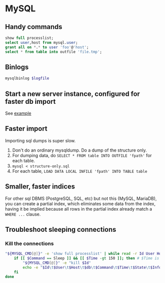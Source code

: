 # MySQL

## Handy commands

```sql
show full processlist;
select user,host from mysql.user;
grant all on *.* to user 'foo'@'host';
select * from table into outfile 'file.tmp';
```

## Binlogs

```sh
mysqlbinlog $logfile
```

## Start a new server instance, configured for faster db import

See [example](https://github.com/entrity/Computer-Usage/blob/master/examples/mysqld-new-instance.sh)

## Faster import

Importing sql dumps is super slow.

1. Don't do an ordinary mysqldump. Do a dump of the structure only.
2. For dumping data, do `SELECT * FROM table INTO OUTFILE 'fpath'` for each table.
3. `mysql < structure-only.sql`
4. For each table, `LOAD DATA LOCAL INFILE 'fpath' INTO TABLE table`

## Smaller, faster indices

For other sql DBMS (PostgreSQL, SQL, etc) but not this (MySQL, MariaDB), you can create a partial index, which eliminates some data from the index, having it be implied because all rows in the partial index already match a `WHERE ...` clause.

## Troubleshoot sleeping connections

### Kill the connections

```bash
"${MYSQL_CMD[@]}" -e 'show full processlist' | while read -r Id User Host db Command Time State Info Progress; do
	if [[ $Command == Sleep ]] && [[ $Time -gt 150 ]]; then # $Time is in seconds
		"${MYSQL_CMD[@]}" -e "kill $Id"
		echo -e "$Id\t$User\t$Host\t$db\t$Command\t$Time\t$State\t$Info\t$Progress"
	fi
done
```
